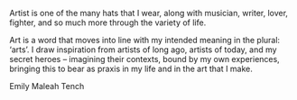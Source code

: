 Artist is one of the many hats that I wear, along with musician, writer, lover, fighter, and so much more through the variety of life.

Art is a word that moves into line with my intended meaning in the plural: ‘arts’. I draw inspiration from artists of long ago, artists of today, and my secret heroes – imagining their contexts, bound by my own experiences, bringing this to bear as praxis in my life and in the art that I make.

Emily Maleah Tench

<!---
emily-maleah-tench/emily-maleah-tench is a ✨ special ✨ repository because its `README.md` (this file) appears on your GitHub profile.
You can click the Preview link to take a look at your changes.
--->
